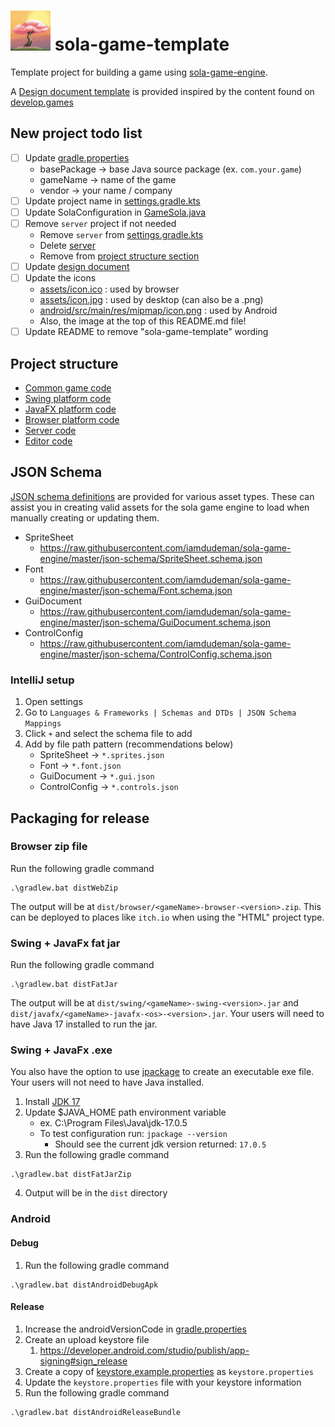 # [<img src="/assets/icon.jpg" width="64"/>](/assets/icon.jpg) sola-game-template

Template project for building a game using [sola-game-engine](https://github.com/iamdudeman/sola-game-engine).

A [Design document template](docs/DesignDocument.md) is provided inspired by the content found on [develop.games](https://develop.games/)

## New project todo list

[//]: # (todo: complete this Todo list)

* [ ] Update [gradle.properties](gradle.properties)
    * basePackage -> base Java source package (ex. `com.your.game`)
    * gameName -> name of the game
    * vendor -> your name / company
* [ ] Update project name in [settings.gradle.kts](settings.gradle.kts)
* [ ] Update SolaConfiguration in [GameSola.java](game/src/main/java/technology/sola/engine/game/GameSola.java)
* [ ] Remove `server` project if not needed
    * Remove `server` from [settings.gradle.kts](settings.gradle.kts)
    * Delete [server](server)
    * Remove from [project structure section](#project-structure)
* [ ] Update [design document](docs/DesignDocument.md)
* [ ] Update the icons
    * [assets/icon.ico](assets/icon.ico) : used by browser
    * [assets/icon.jpg](assets/icon.jpg) : used by desktop (can also be a .png)
    * [android/src/main/res/mipmap/icon.png](android/src/main/res/mipmap/icon.png) : used by Android
    * Also, the image at the top of this README.md file!
* [ ] Update README to remove "sola-game-template" wording

## Project structure

* [Common game code](game/src)
* [Swing platform code](swing/src)
* [JavaFX platform code](javafx/src)
* [Browser platform code](browser/src)
* [Server code](server/src)
* [Editor code](editor/src)

## JSON Schema

[JSON schema definitions](https://github.com/iamdudeman/sola-game-engine/tree/master/json-schema) are provided for
various
asset types. These can assist you in creating valid assets for the sola game engine to load when manually creating or
updating them.

* SpriteSheet
    * https://raw.githubusercontent.com/iamdudeman/sola-game-engine/master/json-schema/SpriteSheet.schema.json
* Font
    * https://raw.githubusercontent.com/iamdudeman/sola-game-engine/master/json-schema/Font.schema.json
* GuiDocument
    * https://raw.githubusercontent.com/iamdudeman/sola-game-engine/master/json-schema/GuiDocument.schema.json
* ControlConfig
    * https://raw.githubusercontent.com/iamdudeman/sola-game-engine/master/json-schema/ControlConfig.schema.json

### IntelliJ setup

1. Open settings
2. Go to `Languages & Frameworks | Schemas and DTDs | JSON Schema Mappings`
3. Click `+` and select the schema file to add
4. Add by file path pattern (recommendations below)
    * SpriteSheet -> `*.sprites.json`
    * Font -> `*.font.json`
    * GuiDocument -> `*.gui.json`
    * ControlConfig -> `*.controls.json`

## Packaging for release

### Browser zip file

Run the following gradle command

```shell
.\gradlew.bat distWebZip
```

The output will be at `dist/browser/<gameName>-browser-<version>.zip`.
This can be deployed to places like `itch.io` when using the "HTML" project type.

### Swing + JavaFx fat jar

Run the following gradle command

```shell
.\gradlew.bat distFatJar
```

The output will be at `dist/swing/<gameName>-swing-<version>.jar`
and `dist/javafx/<gameName>-javafx-<os>-<version>.jar`.
Your users will need to have Java 17 installed to run the jar.

### Swing + JavaFx .exe

You also have the option to use [jpackage](https://docs.oracle.com/en/java/javase/17/jpackage/packaging-overview.html)
to create an executable exe file. Your users will not need to have Java installed.

1. Install [JDK 17](https://www.oracle.com/java/technologies/javase/jdk17-archive-downloads.html)
2. Update $JAVA_HOME path environment variable
    * ex. C:\Program Files\Java\jdk-17.0.5
    * To test configuration run: `jpackage --version`
        * Should see the current jdk version returned: `17.0.5`
3. Run the following gradle command

```shell
.\gradlew.bat distFatJarZip
```

4. Output will be in the `dist` directory

### Android

#### Debug

1. Run the following gradle command

```shell
.\gradlew.bat distAndroidDebugApk
```

#### Release

1. Increase the androidVersionCode in [gradle.properties](gradle.properties)
2. Create an upload keystore file
    1. https://developer.android.com/studio/publish/app-signing#sign_release
3. Create a copy of [keystore.example.properties](keystore.example.properties) as `keystore.properties`
4. Update the `keystore.properties` file with your keystore information
5. Run the following gradle command

```shell
.\gradlew.bat distAndroidReleaseBundle
```
